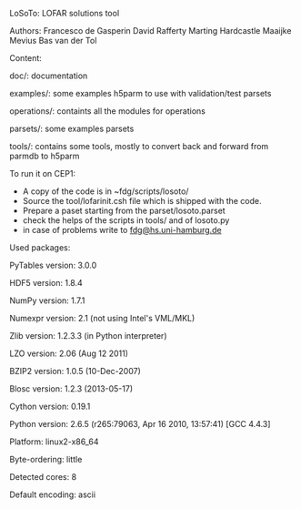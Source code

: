 LoSoTo: LOFAR solutions tool

Authors:
Francesco de Gasperin
David Rafferty
Marting Hardcastle
Maaijke Mevius
Bas van der Tol

Content:

doc/: documentation

examples/: some examples h5parm to use with validation/test parsets

operations/: containts all the modules for operations

parsets/: some examples parsets

tools/: contains some tools, mostly to convert back and forward from parmdb to h5parm

To run it on CEP1:
* A copy of the code is in ~fdg/scripts/losoto/
* Source the tool/lofarinit.csh file which is shipped with the code.
* Prepare a paset starting from the parset/losoto.parset
* check the helps of the scripts in tools/ and of losoto.py
* in case of problems write to fdg@hs.uni-hamburg.de

Used packages:

PyTables version:  3.0.0

HDF5 version:      1.8.4

NumPy version:     1.7.1

Numexpr version:   2.1 (not using Intel's VML/MKL)

Zlib version:      1.2.3.3 (in Python interpreter)

LZO version:       2.06 (Aug 12 2011)

BZIP2 version:     1.0.5 (10-Dec-2007)

Blosc version:     1.2.3 (2013-05-17)

Cython version:    0.19.1

Python version:    2.6.5 (r265:79063, Apr 16 2010, 13:57:41) [GCC 4.4.3]

Platform:          linux2-x86_64

Byte-ordering:     little

Detected cores:    8

Default encoding:  ascii
